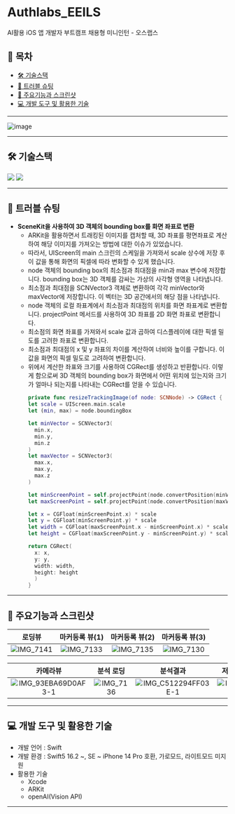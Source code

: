 # Authlabs_EEILS
AI활용 iOS 앱 개발자 부트캠프 채용형 미니인턴 - 오스랩스
## 📖 목차
- [🛠️ 기술스택](#-기술스택)
- [🚀 트러블 슈팅](#-트러블-슈팅)
- [📱 주요기능과 스크린샷](#-주요기능과-스크린샷)
- [💻 개발 도구 및 활용한 기술](#-개발-도구-및-활용한-기술)
---

![image](https://github.com/Changhyun-Kyle/Authlabs_EEILS/assets/101093592/4679b732-a68e-40ff-b14a-c5b120a070d9)

---

## 🛠️ 기술스택
<p align="leading">
  <img src="https://img.shields.io/badge/Swift-F05138?style=for-the-badge&logo=Swift&logoColor=white"/>
  <img src="https://img.shields.io/badge/UIKit-2396F3?style=for-the-badge&logo=uikit&logoColor=white"/>
</p>

---

## 🚀 트러블 슈팅
- **SceneKit을 사용하여 3D 객체의 bounding box를 화면 좌표로 변환**
  - ARKit을 활용하면서 트래킹된 이미지를 캡처할 때, 3D 좌표를 평면좌표로 계산하여 해당 이미지를 가져오는 방법에 대한 이슈가 있었습니다.
  - 따라서, UIScreen의 main 스크린의 스케일을 가져와서 scale 상수에 저장 후 이 값을 통해 화면의 픽셀에 따라 변화할 수 있게 했습니다.
  - node 객체의 bounding box의 최소점과 최대점을 min과 max 변수에 저장합니다. bounding box는 3D 객체를 감싸는 가상의 사각형 영역을 나타냅니다.
  - 최소점과 최대점을 SCNVector3 객체로 변환하여 각각 minVector와 maxVector에 저장합니다. 이 벡터는 3D 공간에서의 해당 점을 나타냅니다.
  - node 객체의 로컬 좌표계에서 최소점과 최대점의 위치를 화면 좌표계로 변환합니다. projectPoint 메서드를 사용하여 3D 좌표를 2D 화면 좌표로 변환합니다.
  - 최소점의 화면 좌표를 가져와서 scale 값과 곱하여 디스플레이에 대한 픽셀 밀도를 고려한 좌표로 변환합니다.
  - 최소점과 최대점의 x 및 y 좌표의 차이를 계산하여 너비와 높이를 구합니다. 이 값을 화면의 픽셀 밀도로 고려하여 변환합니다.
  - 위에서 계산한 좌표와 크기를 사용하여 CGRect를 생성하고 반환합니다. 이렇게 함으로써 3D 객체의 bounding box가 화면에서 어떤 위치에 있는지와 크기가 얼마나 되는지를 나타내는 CGRect를 얻을 수 있습니다.
    ```swift
    private func resizeTrackingImage(of node: SCNNode) -> CGRect {
    let scale = UIScreen.main.scale
    let (min, max) = node.boundingBox
    
    let minVector = SCNVector3(
      min.x,
      min.y,
      min.z
    )
    let maxVector = SCNVector3(
      max.x,
      max.y,
      max.z
    )
    
    let minScreenPoint = self.projectPoint(node.convertPosition(minVector, to: nil))
    let maxScreenPoint = self.projectPoint(node.convertPosition(maxVector, to: nil))
    
    let x = CGFloat(minScreenPoint.x) * scale
    let y = CGFloat(minScreenPoint.y) * scale
    let width = CGFloat(maxScreenPoint.x - minScreenPoint.x) * scale
    let height = CGFloat(maxScreenPoint.y - minScreenPoint.y) * scale
    
    return CGRect(
      x: x,
      y: y,
      width: width,
      height: height
      )
    }
    ```

---

## 📱 주요기능과 스크린샷

|로딩뷰|마커등록 뷰(1)|마커등록 뷰(2)|마커등록 뷰(3)|
|:-----------:|:--------:|:----------:|:---------:|
|![IMG_7141](https://github.com/Changhyun-Kyle/Authlabs_EEILS/assets/101093592/184f827c-fc3c-4d52-9da5-2134a5f7b9e2)|![IMG_7133](https://github.com/Changhyun-Kyle/Authlabs_EEILS/assets/101093592/4e397de5-c182-46ed-8043-8ea3387fe5af)|![IMG_7135](https://github.com/Changhyun-Kyle/Authlabs_EEILS/assets/101093592/7007d81d-33bf-4a5e-8e64-45d52676e74d)|![IMG_7130](https://github.com/Changhyun-Kyle/Authlabs_EEILS/assets/101093592/a0c25213-6f18-423a-a40c-e4909ba57bb4)|

|카메라뷰|분석 로딩|분석결과|저장목록|
|:-----------:|:--------:|:----------:|:---------:|
|![IMG_93EBA69D0AF3-1](https://github.com/Changhyun-Kyle/Authlabs_EEILS/assets/101093592/555a8ec6-746a-4460-bc14-a14dbbf4a402)|![IMG_7136](https://github.com/Changhyun-Kyle/Authlabs_EEILS/assets/101093592/69ce0cf7-adbb-462c-baa4-f00b82f49396)|![IMG_C512294FF03E-1](https://github.com/Changhyun-Kyle/Authlabs_EEILS/assets/101093592/4d025002-f495-4813-8131-80b5f0fa2f9d)|![IMG_7134](https://github.com/Changhyun-Kyle/Authlabs_EEILS/assets/101093592/4b0726c8-8293-4986-bb0d-108693ce25a7)|

---

## 💻 개발 도구 및 활용한 기술
- 개발 언어 : Swift
- 개발 환경 : Swift5 16.2 ~, SE ~ iPhone 14 Pro 호환, 가로모드, 라이트모드 미지원
- 활용한 기술
    - Xcode
    - ARKit
    - openAI(Vision API)
---
